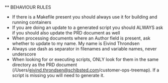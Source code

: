 ** BEHAVIOUR RULES 

* If there is a Makefile present you should always use it for building and running containers 
* If you are doing an update to a generated script you should ALWAYS ask if you should also update the PRD document as well 
* When processing documents where an Author field is present, ask whether to update to my name. My name is Eivind Throndsen 
* Always use dash as separator in filenames and variable names, never underscore 
* When looking for or executing scripts, ONLY look for them in the same directory as the PRD document (/Users/eivind.throndsen@schibsted.com/customer-ops-treemap). If a script is missing you will need to generate it. 

